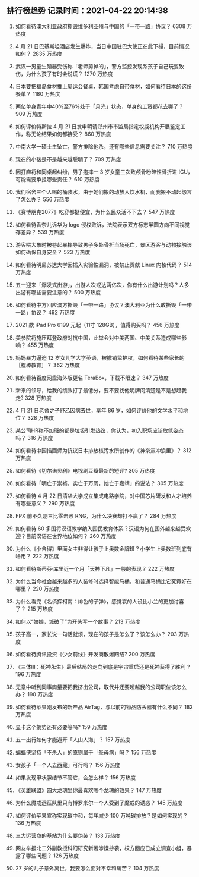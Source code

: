 
## 排行榜趋势 记录时间：2021-04-22 20:14:38
  
  1. 如何看待澳大利亚政府撕毁维多利亚州与中国的「一带一路」协议？ 6308 万热度
    
  2. 4 月 21 日巴基斯坦酒店发生爆炸，当日中国驻巴大使正在此下榻，目前情况如何？ 2835 万热度
    
  3. 武汉一男童生殖器受伤称「老师剪掉的」，警方监控发现系孩子自己玩耍致伤，为什么孩子有时会说谎？ 1270 万热度
    
  4. 日本要把福岛食材推上奥运会餐桌，韩国考虑自带食材，如何看待日本的这份餐单？ 1180 万热度
    
  5. 两亿单身青年中40%至76%处于「月光」状态，单身的工资都花去哪了？ 909 万热度
    
  6. 如何评价特斯拉 4 月 21 日发申明请郑州市市监局指定权威机构开展鉴定工作，称无论结果如何都接受？ 860 万热度
    
  7. 中南大学一硕士生坠亡，警方排除他杀，还有哪些信息需要关注？ 710 万热度
    
  8. 现在的小孩是不是越来越聪明了？ 709 万热度
    
  9. 因打麻将和同桌起纠纷，男子抱摔一 3 岁女童三次致颅骨粉碎性骨折进 ICU，可能需要承担哪些责任？ 610 万热度
    
  10. 我们宿舍三个人喝的桶装水，由于她们搬的动放入饮水机，而我搬不动起怨言了怎么办？ 556 万热度
    
  11. 《赛博朋克2077》吃穿都挺便宜，为什么民众活不下去？ 547 万热度
    
  12. 如何看待香奈儿诉华为 logo 侵权败诉，法院表示双方标志半圆方向不同视觉存差异？ 539 万热度
    
  13. 游客喂大象时被卷起暴摔导致男子多处骨折当场死亡，景区游客与动物接触该如何确保自身安全？ 523 万热度
    
  14. 如何看待明尼苏达大学因插入实验性漏洞，被禁止贡献 Linux 内核代码？ 514 万热度
    
  15. 五一迎来「爆发式出游」，出游人次或达两亿次，你有什么出游计划吗？人多出游有哪些需要注意的？ 500 万热度
    
  16. 如何看待中方回应澳方撕毁「一带一路」协议？澳大利亚为什么敢撕毁「一带一路」协议？ 492 万热度
    
  17. 2021 款 iPad Pro 6199 元起（11寸 128GB），值得购买吗？ 456 万热度
    
  18. 美参院将施压拜登政府对抗中国，此举会对中美两国、中美关系造成哪些影响？ 455 万热度
    
  19. 妈妈暴力逼迫 12 岁女儿学大学英语，被撤销监护权，如何看待某些家长的［棍棒教育］？ 362 万热度
    
  20. 如何看待百度网盘海外版更名 TeraBox，下载不限速？ 347 万热度
    
  21. 新来的领导，给我的绩效打了最低分，要不要找他明牌问清楚是不是想赶我走? 328 万热度
    
  22. 4 月 21 日老舍之子舒乙因病去世，享年 86 岁，如何评价他的文学水平和地位？ 328 万热度
    
  23. 某公司HR称不加班的都是垃圾引发热议，你认为，初入职场应该放低姿态吗？ 316 万热度
    
  24. 如何看待中国插画师为抗议日本排放核污水所创作的《神奈氚冲浪里》？ 312 万热度
    
  25. 如何看待《切尔诺贝利》电视剧豆瓣最新的短评? 305 万热度
    
  26. 如何看待「明亡于崇祯，实亡于万历，始亡于嘉靖」的说法？ 305 万热度
    
  27. 如何看待 4 月 22 日清华大学成立集成电路学院，对中国芯片研发和人才培养有哪些意义？ 290 万热度
    
  28. FPX 前不久刚三比零击败 RNG，为什么决赛却打不赢了？ 284 万热度
    
  29. 如何看待 60 多国将汉语教学纳入国民教育体系？汉语为何在国外越来越受欢迎？目前汉语在世界地位如何？ 260 万热度
    
  30. 为什么《小舍得》里面女主非得让孩子上奥数金牌班？小学生上奥数班到底有啥用？ 222 万热度
    
  31. 如何看待斯蒂芬·库里近一个月「天神下凡」一般的表现？ 222 万热度
    
  32. 为什么当今社会越来越多的人装修时选择智能马桶，和普通马桶比它究竟好在哪里？ 220 万热度
    
  33. 为什么看完《名侦探柯南：绯色的子弹》，感觉哀的人设比小兰的更加讨喜了？ 215 万热度
    
  34. 如何以“娘娘，城破了”为开头写一个故事？ 213 万热度
    
  35. 孩子高一，家长说一句话就烦，现在的孩子是怎么了？该怎么办？ 203 万热度
    
  36. 如何看待腾讯投资《少女前线》开发商散爆网络? 200 万热度
    
  37. 《三体III：死神永生》最后结局的走向到底是宇宙重启还是死神获得了胜利？ 196 万热度
    
  38. 无意中听到同事商量要把我挤出公司，取代并还要超越我的公司职位该怎么办？ 190 万热度
    
  39. 如何看待苹果刚发布的新产品 AirTag，与以前的物品防丢器有什么不同？ 182 万热度
    
  40. 显卡这个架势还有必要等吗? 159 万热度
    
  41. 五一出行如何才能避开「人山人海」？ 157 万热度
    
  42. 蝙蝠侠坚持「不杀人」的原则属于「圣母病」吗？ 156 万热度
    
  43. 女孩子「一个人去西藏」可行吗？ 156 万热度
    
  44. 如果发现甲状腺结节不管它，会怎么样？ 156 万热度
    
  45. 《英雄联盟》四大龙魂里你最喜欢哪个龙魂的效果？ 147 万热度
    
  46. 为什么魔戒远征队里只有博罗米尔一个人受到了魔戒的诱惑？ 145 万热度
    
  47. 如何评价苹果宣称实现碳中和，每年减少 100 万吨碳排放？是如何实现的？ 136 万热度
    
  48. 三大运营商的基站为什么要伪装？ 133 万热度
    
  49. 网友举报北二外副教授科幻研究新著涉嫌抄袭，校方回应已成立调查小组，暴露了哪些问题？ 126 万热度
    
  50. 27 岁的儿子意外离世，我要怎么面对不幸和痛苦？ 104 万热度
    